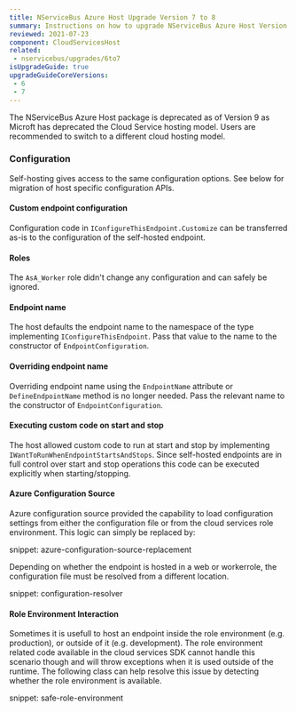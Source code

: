 ```yaml
---
title: NServiceBus Azure Host Upgrade Version 7 to 8
summary: Instructions on how to upgrade NServiceBus Azure Host Version 7 to 8.
reviewed: 2021-07-23
component: CloudServicesHost
related:
 - nservicebus/upgrades/6to7
isUpgradeGuide: true
upgradeGuideCoreVersions:
 - 6
 - 7
---
```


The NServiceBus Azure Host package is deprecated as of Version 9 as Microft has deprecated the Cloud Service hosting model. Users are recommended to switch to a different cloud hosting model.


### Configuration

Self-hosting gives access to the same configuration options. See below for migration of host specific configuration APIs.


#### Custom endpoint configuration

Configuration code in `IConfigureThisEndpoint.Customize` can be transferred as-is to the configuration of the self-hosted endpoint.


#### Roles

The `AsA_Worker` role didn't change any configuration and can safely be ignored.


#### Endpoint name

The host defaults the endpoint name to the namespace of the type implementing `IConfigureThisEndpoint`. Pass that value to the name to the constructor of `EndpointConfiguration`.


#### Overriding endpoint name

Overriding endpoint name using the `EndpointName` attribute or `DefineEndpointName` method is no longer needed. Pass the relevant name to the constructor of `EndpointConfiguration`.


#### Executing custom code on start and stop

The host allowed custom code to run at start and stop by implementing `IWantToRunWhenEndpointStartsAndStops`. Since self-hosted endpoints are in full control over start and stop operations this code can be executed explicitly when starting/stopping.


#### Azure Configuration Source

Azure configuration source provided the capability to load configuration settings from either the configuration file or from the cloud services role environment. This logic can simply be replaced by:

snippet: azure-configuration-source-replacement

Depending on whether the endpoint is hosted in a web or workerrole, the configuration file must be resolved from a different location.

snippet: configuration-resolver


#### Role Environment Interaction

Sometimes it is usefull to host an endpoint inside the role environment (e.g. production), or outside of it (e.g. development). The role environment related code available in the cloud services SDK cannot handle this scenario though and will throw exceptions when it is used outside of the runtime. The following class can help resolve this issue by detecting whether the role environment is available.

snippet: safe-role-environment
